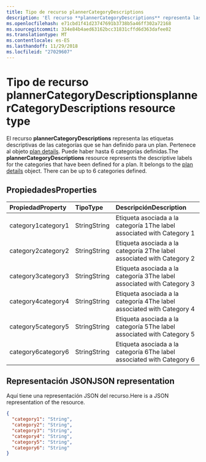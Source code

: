 ```yaml
---
title: Tipo de recurso plannerCategoryDescriptions
description: 'El recurso **plannerCategoryDescriptions** representa las etiquetas descriptivas de las categorías que se han definido para un plan. Pertenece al objeto plan details. Puede haber hasta 6 categorías definidas. '
ms.openlocfilehash: e71cbd1f41d23747691b3738b5a46ff302a72168
ms.sourcegitcommit: 334e84b4aed63162bcc31831cffd6d363dafee02
ms.translationtype: MT
ms.contentlocale: es-ES
ms.lasthandoff: 11/29/2018
ms.locfileid: "27029607"
---
```

# <a name="plannercategorydescriptions-resource-type"></a><span data-ttu-id="e7e49-105">Tipo de recurso plannerCategoryDescriptions</span><span class="sxs-lookup"><span data-stu-id="e7e49-105">plannerCategoryDescriptions resource type</span></span>

<span data-ttu-id="e7e49-p102">El recurso **plannerCategoryDescriptions** representa las etiquetas descriptivas de las categorías que se han definido para un plan. Pertenece al objeto [plan details](plannerplandetails.md). Puede haber hasta 6 categorías definidas.</span><span class="sxs-lookup"><span data-stu-id="e7e49-p102">The **plannerCategoryDescriptions** resource represents the descriptive labels for the categories that have been defined for a plan. It belongs to the [plan details](plannerplandetails.md) object. There can be up to 6 categories defined.</span></span> 


## <a name="properties"></a><span data-ttu-id="e7e49-109">Propiedades</span><span class="sxs-lookup"><span data-stu-id="e7e49-109">Properties</span></span>
| <span data-ttu-id="e7e49-110">Propiedad</span><span class="sxs-lookup"><span data-stu-id="e7e49-110">Property</span></span>     | <span data-ttu-id="e7e49-111">Tipo</span><span class="sxs-lookup"><span data-stu-id="e7e49-111">Type</span></span>   |<span data-ttu-id="e7e49-112">Descripción</span><span class="sxs-lookup"><span data-stu-id="e7e49-112">Description</span></span>|
|:---------------|:--------|:----------|
|<span data-ttu-id="e7e49-113">category1</span><span class="sxs-lookup"><span data-stu-id="e7e49-113">category1</span></span>|<span data-ttu-id="e7e49-114">String</span><span class="sxs-lookup"><span data-stu-id="e7e49-114">String</span></span>|<span data-ttu-id="e7e49-115">Etiqueta asociada a la categoría 1</span><span class="sxs-lookup"><span data-stu-id="e7e49-115">The label associated with Category 1</span></span>|
|<span data-ttu-id="e7e49-116">category2</span><span class="sxs-lookup"><span data-stu-id="e7e49-116">category2</span></span>|<span data-ttu-id="e7e49-117">String</span><span class="sxs-lookup"><span data-stu-id="e7e49-117">String</span></span>|<span data-ttu-id="e7e49-118">Etiqueta asociada a la categoría 2</span><span class="sxs-lookup"><span data-stu-id="e7e49-118">The label associated with Category 2</span></span>|
|<span data-ttu-id="e7e49-119">category3</span><span class="sxs-lookup"><span data-stu-id="e7e49-119">category3</span></span>|<span data-ttu-id="e7e49-120">String</span><span class="sxs-lookup"><span data-stu-id="e7e49-120">String</span></span>|<span data-ttu-id="e7e49-121">Etiqueta asociada a la categoría 3</span><span class="sxs-lookup"><span data-stu-id="e7e49-121">The label associated with Category 3</span></span>|
|<span data-ttu-id="e7e49-122">category4</span><span class="sxs-lookup"><span data-stu-id="e7e49-122">category4</span></span>|<span data-ttu-id="e7e49-123">String</span><span class="sxs-lookup"><span data-stu-id="e7e49-123">String</span></span>|<span data-ttu-id="e7e49-124">Etiqueta asociada a la categoría 4</span><span class="sxs-lookup"><span data-stu-id="e7e49-124">The label associated with Category 4</span></span>|
|<span data-ttu-id="e7e49-125">category5</span><span class="sxs-lookup"><span data-stu-id="e7e49-125">category5</span></span>|<span data-ttu-id="e7e49-126">String</span><span class="sxs-lookup"><span data-stu-id="e7e49-126">String</span></span>|<span data-ttu-id="e7e49-127">Etiqueta asociada a la categoría 5</span><span class="sxs-lookup"><span data-stu-id="e7e49-127">The label associated with Category 5</span></span>|
|<span data-ttu-id="e7e49-128">category6</span><span class="sxs-lookup"><span data-stu-id="e7e49-128">category6</span></span>|<span data-ttu-id="e7e49-129">String</span><span class="sxs-lookup"><span data-stu-id="e7e49-129">String</span></span>|<span data-ttu-id="e7e49-130">Etiqueta asociada a la categoría 6</span><span class="sxs-lookup"><span data-stu-id="e7e49-130">The label associated with Category 6</span></span>|

## <a name="json-representation"></a><span data-ttu-id="e7e49-131">Representación JSON</span><span class="sxs-lookup"><span data-stu-id="e7e49-131">JSON representation</span></span>
<span data-ttu-id="e7e49-132">Aquí tiene una representación JSON del recurso.</span><span class="sxs-lookup"><span data-stu-id="e7e49-132">Here is a JSON representation of the resource.</span></span>

<!-- {
  "blockType": "resource",
  "optionalProperties": [

  ],
  "@odata.type": "microsoft.graph.plannerCategoryDescriptions"
}-->

```json
{
  "category1": "String",
  "category2": "String",
  "category3": "String",
  "category4": "String",
  "category5": "String",
  "category6": "String"
}

```

<!-- uuid: 8fcb5dbc-d5aa-4681-8e31-b001d5168d79
2015-10-25 14:57:30 UTC -->
<!-- {
  "type": "#page.annotation",
  "description": "plannerCategoryDescriptions resource",
  "keywords": "",
  "section": "documentation",
  "tocPath": ""
}-->